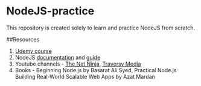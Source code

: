 # NodeJS-practice
This repository is created solely to learn and practice NodeJS from scratch. 

##Resources

1. [Udemy course](https://www.udemy.com/course/nodejs-the-complete-guide/)
1. NodeJS [documentation](https://nodejs.org/en/docs/) and [guide](https://nodejs.org/en/docs/guides/)
1. Youtube channels - [The Net Ninja](https://www.youtube.com/channel/UCW5YeuERMmlnqo4oq8vwUpg), [Traversy Media](https://www.youtube.com/user/TechGuyWeb)
1. Books - Beginning Node.js by Basarat Ali Syed, Practical Node.js Building Real-World Scalable Web Apps by Azat Mardan


